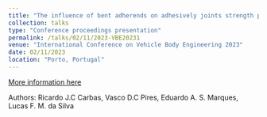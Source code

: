 ```yaml
---
title: "The influence of bent adherends on adhesively joints strength performance"
collection: talks
type: "Conference proceedings presentation"
permalink: /talks/02/11/2023-VBE20231
venue: "International Conference on Vehicle Body Engineering 2023"
date: 02/11/2023
location: "Porto, Portugal"
---
```


[More information here](https://www.fe.up.pt/vbe/2023/)

Authors: Ricardo J.C Carbas, Vasco D.C Pires, Eduardo A. S. Marques, Lucas F. M. da Silva 
